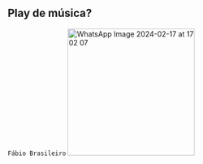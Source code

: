 ## Play de música?
`Fábio Brasileiro`
![WhatsApp Image 2024-02-17 at 17 02 07](https://github.com/fabiobrasileiroo/play-music-react-native/assets/99563281/1aa69ca3-599e-46f4-bcf4-d126a9d1996e)

<style type="text/css">
    img {
        width: 250px;
    }
</style>